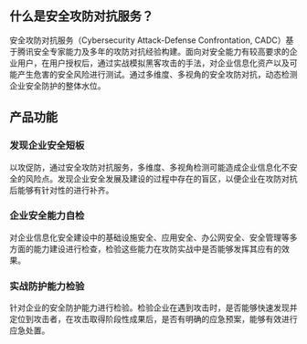 ## 什么是安全攻防对抗服务？
安全攻防对抗服务（Cybersecurity Attack-Defense Confrontation, CADC）基于腾讯安全专家能力及多年的攻防对抗经验构建。面向对安全能力有较高要求的企业用户，在用户授权后，通过实战模拟黑客攻击的手法，对企业信息化资产以及可能产生危害的安全风险进行测试。通过多维度、多视角的安全攻防对抗，动态检测企业安全防护的整体水位。

## 产品功能
### 发现企业安全短板
以攻促防，通过安全攻防对抗服务，多维度、多视角检测可能造成企业信息化不安全的风险点。发现企业安全发展及建设的过程中存在的盲区，以便企业在攻防对抗后能够有针对性的进行补齐。

### 企业安全能力自检
对企业信息化安全建设中的基础设施安全、应用安全、办公网安全、安全管理等多方面的能力建设进行检查，检验这些能力在攻防实战中是否能够发挥其应有的效果。

### 实战防护能力检验
针对企业的安全防护能力进行检验。检验企业在遇到攻击时，是否能够快速发现并定位到攻击者，在攻击取得阶段性成果后，是否有明确的应急预案，能够有效进行应急处置。
